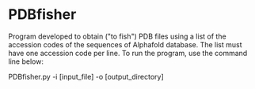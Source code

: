 # PDBfisher
Program developed to obtain ("to fish") PDB files using a list of the accession codes of the sequences of Alphafold database. The list must have one accession code per line. 
To run the program, use the command line below:

PDBfisher.py -i [input_file] -o [output_directory]
